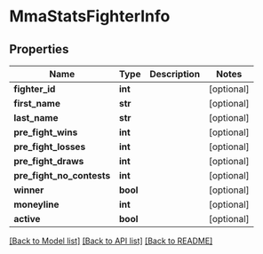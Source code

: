 # MmaStatsFighterInfo

## Properties
Name | Type | Description | Notes
------------ | ------------- | ------------- | -------------
**fighter_id** | **int** |  | [optional] 
**first_name** | **str** |  | [optional] 
**last_name** | **str** |  | [optional] 
**pre_fight_wins** | **int** |  | [optional] 
**pre_fight_losses** | **int** |  | [optional] 
**pre_fight_draws** | **int** |  | [optional] 
**pre_fight_no_contests** | **int** |  | [optional] 
**winner** | **bool** |  | [optional] 
**moneyline** | **int** |  | [optional] 
**active** | **bool** |  | [optional] 

[[Back to Model list]](../README.md#documentation-for-models) [[Back to API list]](../README.md#documentation-for-api-endpoints) [[Back to README]](../README.md)

